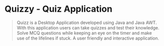 # Quizzy - Quiz Application
> Quizz is a Desktop Application developed using Java and Java AWT. With this application users can take quizzes and test their knowledge. Solve MCQ questions while keeping an eye on the timer and make use of the lifelines if stuck. A user friendly and interactive application.
